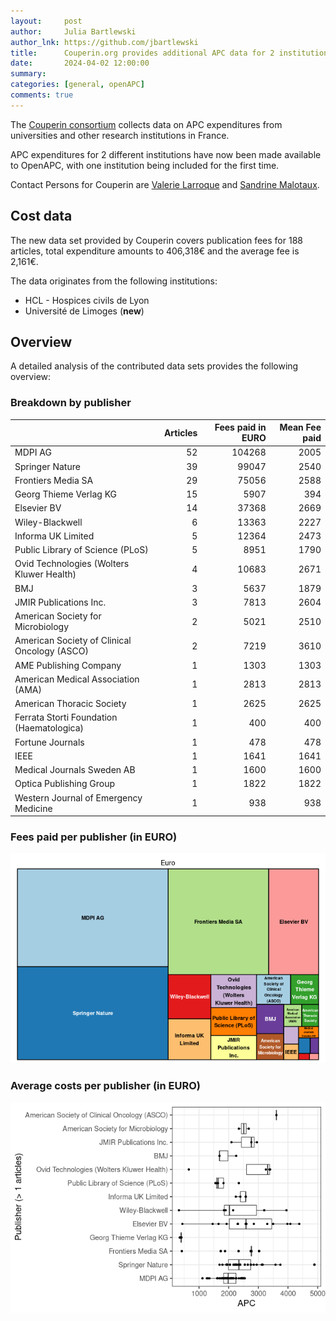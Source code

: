 ```yaml
---
layout:     post
author:     Julia Bartlewski
author_lnk: https://github.com/jbartlewski
title:      Couperin.org provides additional APC data for 2 institutions
date:       2024-04-02 12:00:00
summary:    
categories: [general, openAPC]
comments: true
---
```





The [Couperin consortium](https://couperin.org) collects data on APC expenditures from universities and other research institutions in France. 

APC expenditures for 2 different institutions have now been made available to OpenAPC, with one institution being included for the first time.

Contact Persons for Couperin are [Valerie Larroque](mailto:valerie.larroque@couperin.org) and [Sandrine Malotaux](mailto:sandrine.malotaux@inp-toulouse.fr).

## Cost data



The new data set provided by Couperin covers publication fees for 188 articles, total expenditure amounts to 406,318€ and the average fee is 2,161€.

The data originates from the following institutions:

- HCL - Hospices civils de Lyon
- Université de Limoges (**new**)



## Overview

A detailed analysis of the contributed data sets provides the following overview:

### Breakdown by publisher



|                                             | Articles| Fees paid in EURO| Mean Fee paid|
|:--------------------------------------------|--------:|-----------------:|-------------:|
|MDPI AG                                      |       52|            104268|          2005|
|Springer Nature                              |       39|             99047|          2540|
|Frontiers Media SA                           |       29|             75056|          2588|
|Georg Thieme Verlag KG                       |       15|              5907|           394|
|Elsevier BV                                  |       14|             37368|          2669|
|Wiley-Blackwell                              |        6|             13363|          2227|
|Informa UK Limited                           |        5|             12364|          2473|
|Public Library of Science (PLoS)             |        5|              8951|          1790|
|Ovid Technologies (Wolters Kluwer Health)    |        4|             10683|          2671|
|BMJ                                          |        3|              5637|          1879|
|JMIR Publications Inc.                       |        3|              7813|          2604|
|American Society for Microbiology            |        2|              5021|          2510|
|American Society of Clinical Oncology (ASCO) |        2|              7219|          3610|
|AME Publishing Company                       |        1|              1303|          1303|
|American Medical Association (AMA)           |        1|              2813|          2813|
|American Thoracic Society                    |        1|              2625|          2625|
|Ferrata Storti Foundation (Haematologica)    |        1|               400|           400|
|Fortune Journals                             |        1|               478|           478|
|IEEE                                         |        1|              1641|          1641|
|Medical Journals Sweden AB                   |        1|              1600|          1600|
|Optica Publishing Group                      |        1|              1822|          1822|
|Western Journal of Emergency Medicine        |        1|               938|           938|



### Fees paid per publisher (in EURO)

![plot of chunk tree_couperin_2024_04_02_full](/figure/tree_couperin_2024_04_02_full-1.png)

###  Average costs per publisher (in EURO)

![plot of chunk box_couperin_2024_04_02_publisher_full](/figure/box_couperin_2024_04_02_publisher_full-1.png)
